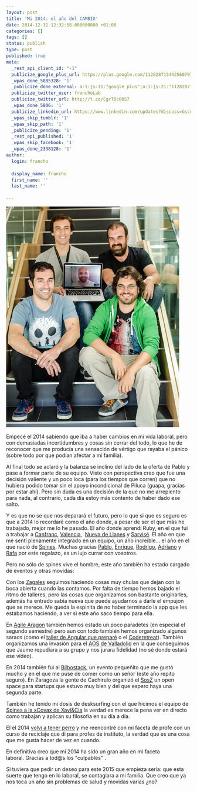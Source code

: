 ```yaml
---
layout: post
title: 'Mi 2014: el año del CAMBIO'
date: 2014-12-31 12:32:58.000000000 +01:00
categories: []
tags: []
status: publish
type: post
published: true
meta:
  _rest_api_client_id: "-1"
  publicize_google_plus_url: https://plus.google.com/112828715442560797065/posts/dMZCdEPEZ9r
  _wpas_done_5885328: '1'
  _publicize_done_external: a:1:{s:11:"google_plus";a:1:{s:21:"112828715442560797065";b:1;}}
  publicize_twitter_user: franchoLab
  publicize_twitter_url: http://t.co/CgrTOc0OS7
  _wpas_done_5806: '1'
  publicize_linkedin_url: https://www.linkedin.com/updates?discuss=&scope=48905255&stype=M&topic=5956019009664098304&type=U&a=qCLS
  _wpas_skip_tumblr: '1'
  _wpas_skip_path: '1'
  _publicize_pending: '1'
  _rest_api_published: '1'
  _wpas_skip_facebook: '1'
  _wpas_done_2338128: '1'
author:
  login: francho

  display_name: francho
  first_name: ''
  last_name: ''

---
```

[![spines_team](/assets/spines_team.png)](/images/spines_team.png)

Empecé el 2014 sabiendo que iba a haber cambios en mi vida laboral, pero con demasiadas incertidumbres y cosas sin cerrar del todo, lo que he de reconocer que me producía una sensación de vértigo que rayaba el pánico (sobre todo por que podían afectar a mi familia).

Al final todo se aclaró y la balanza se inclino del lado de la oferta de Pablo y pase a formar parte de su equipo. Visto con perspectiva creo que fue una decisión valiente y un poco loca (para los tiempos que corren) que no hubiera podido tomar sin el apoyo incondicional de Piluca (guapa, gracias por estar ahí). Pero sin duda es una decisión de la que no me arrepiento para nada, al contrario, cada día estoy más contento de haber dado ese salto.

Y es que no se que nos deparará el futuro, pero lo que si que es seguro es que a 2014 lo recordaré como el año donde, a pesar de ser el que más he trabajado, mejor me lo he pasado. El año donde aprendí Ruby, en el que fui a trabajar a [Canfranc](https://twitter.com/hashtag/CanfrancInception), [Valencia](https://twitter.com/hashtag/spinesenlacova?src=hash),  [Nueva de Llanes](https://twitter.com/hashtag/spinesAstur?src=hash) y [Sarvisé](https://twitter.com/hashtag/spineshackaton). El año en que me sentí plenamente integrado en un equipo, un año increíble... el año en el que nació de [Spines](http://spines.me). Muchas gracias [Pablo](https://twitter.com/pablojimeno), [Enrique](https://twitter.com/eecheniq), [Rodrigo](https://twitter.com/roroland), [Adriano](https://twitter.com/adrianolatorre) y [Rafa](https://twitter.com/leptom) por este regalazo, es un lujo currar con vosotros.

Pero no sólo de spines vive el hombre, este año también ha estado cargado de eventos y otras movidas:

Con los [Zagales](http://zagales.org) seguimos haciendo cosas muy chulas que dejan con la boca abierta cuando las contamos. Por falta de tiempo hemos bajado el ritmo de talleres, pero las cosas que organizamos son bastante originarles, además ha entrado sabia nueva que puede ayudarnos a darle el empujon que se merece. Me queda la espinita de no haber terminado la app que les estabamos haciendo, a ver si este año saco tiempo para ella.

En [Agile Aragon](http://agile-aragon.org) también hemos estado un poco paradetes (en especial el segundo semestre) pero aun con todo también hemos organizado algunos saraos (como el [taller de Angular que preparé](http://francho.org/2014/02/17/taller-de-introduccion-a-angular/) o el [Coderetreat](http://francho.org/2013/12/16/en-el-global-day-of-coderetreat-2013/)). También organizamos una invasión para el [AOS de Valladolid](http://francho.org/2014/06/13/aos2k14-si-y-no/) en la que conseguimos que Jaume repudiara a su grupo y nos jurara fidelidad (no sé donde estará ese vídeo).

En 2014 también fui al [Bilbostack](http://francho.org/2014/01/27/en-la-bilbostack-2014/), un evento pequeñito que me gustó mucho y en el que me puse de comer como un señor (este año repito seguro). En Zaragoza la gente de Cachirulo organizó el [SosZ](http://francho.org/2014/02/25/yo-tambien-estuve-en-el-sosz14-startup-open-space-de-zaragoza/) un open space para startups que estuvo muy bien y del que espero haya una segunda parte.

También he tenido mi dosis de desksurfing con el que hicimos el equipo de [Spines a la xCovax de Xavi&Cia](http://francho.org/2014/05/22/de-desksurfing-por-la-xcovax/) la verdad es merece la pena ver en directo como trabajan y aplican su filosofía en su día a día.

El el 2014 [volví a tener perro](http://es.pinterest.com/francholab/frodo/) y me reencontré con mi faceta de profe con un curso de reciclaje que di para profes de instituto, la verdad que es una cosa que me gusta hacer de vez en cuando.

En definitiva creo que mi 2014 ha sido un gran año en mi faceta laboral. Gracias a tod@s los "culpables" .

Si tuviera que pedir un deseo para este 2015 que empieza sería: que esta suerte que tengo en lo laboral, se contagiara a mi familia. Que creo que ya nos toca un año sin problemas de salud y movidas varias ¿no?
